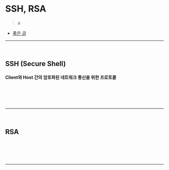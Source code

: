 # SSH, RSA
> a
* [좋은 글](https://medium.com/@jamessoun93/ssh란-무엇인가요-87b58c521d6f)

<hr>
<br> 

## SSH (Secure Shell)
#### Client와 Host 간의 암호화된 네트워크 통신을 위한 프로토콜

<br>

### 

<br>
<hr>
<br> 

## RSA
#### 

<br>

###

<br>
<hr>
<br> 
